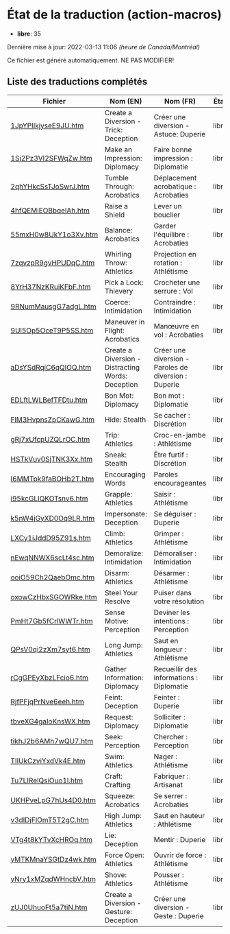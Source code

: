 # État de la traduction (action-macros)

 * **libre**: 35


Dernière mise à jour: 2022-03-13 11:06 *(heure de Canada/Montréal)*

Ce fichier est généré automatiquement. NE PAS MODIFIER!
## Liste des traductions complétés

| Fichier   | Nom (EN)    | Nom (FR)    | État |
|-----------|-------------|-------------|:----:|
|[1JpYPlIkjyseE9JU.htm](action-macros/1JpYPlIkjyseE9JU.htm)|Create a Diversion - Trick: Deception|Créer une diversion - Astuce: Duperie|libre|
|[1Sj2Pz3VI2SFWqZw.htm](action-macros/1Sj2Pz3VI2SFWqZw.htm)|Make an Impression: Diplomacy|Faire bonne impression : Diplomatie|libre|
|[2qhYHkcSsTJoSwrJ.htm](action-macros/2qhYHkcSsTJoSwrJ.htm)|Tumble Through: Acrobatics|Déplacement acrobatique : Acrobaties|libre|
|[4hfQEMiEOBbqelAh.htm](action-macros/4hfQEMiEOBbqelAh.htm)|Raise a Shield|Lever un bouclier|libre|
|[55mxH0w8UkY1o3Xv.htm](action-macros/55mxH0w8UkY1o3Xv.htm)|Balance: Acrobatics|Garder l'équilibre : Acrobaties|libre|
|[7zqvzpR9gvHPUDqC.htm](action-macros/7zqvzpR9gvHPUDqC.htm)|Whirling Throw: Athletics|Projection en rotation : Athlétisme|libre|
|[8YrH37NzKRuiKFbF.htm](action-macros/8YrH37NzKRuiKFbF.htm)|Pick a Lock: Thievery|Crocheter une serrure : Vol|libre|
|[9RNumMausgG7adgL.htm](action-macros/9RNumMausgG7adgL.htm)|Coerce: Intimidation|Contraindre : Intimidation|libre|
|[9Ul5Op5OceT9P5SS.htm](action-macros/9Ul5Op5OceT9P5SS.htm)|Maneuver in Flight: Acrobatics|Manœuvre en vol : Acrobaties|libre|
|[aDsYSdRqiC6qQIOQ.htm](action-macros/aDsYSdRqiC6qQIOQ.htm)|Create a Diversion - Distracting Words: Deception|Créer une diversion - Paroles de diversion : Duperie|libre|
|[EDLftLWLBefTFDtu.htm](action-macros/EDLftLWLBefTFDtu.htm)|Bon Mot: Diplomacy|Bon mot : Diplomatie|libre|
|[FlM3HvpnsZpCKawG.htm](action-macros/FlM3HvpnsZpCKawG.htm)|Hide: Stealth|Se cacher : Discrétion|libre|
|[gRj7xUfcpUZQLrOC.htm](action-macros/gRj7xUfcpUZQLrOC.htm)|Trip: Athletics|Croc-en-jambe : Athlétisme|libre|
|[HSTkVuv0SjTNK3Xx.htm](action-macros/HSTkVuv0SjTNK3Xx.htm)|Sneak: Stealth|Être furtif : Discrétion|libre|
|[I6MMTpk9faBOHb2T.htm](action-macros/I6MMTpk9faBOHb2T.htm)|Encouraging Words|Paroles encourageantes|libre|
|[i95kcGLIQKOTsnv6.htm](action-macros/i95kcGLIQKOTsnv6.htm)|Grapple: Athletics|Saisir : Athlétisme|libre|
|[k5nW4jGyXD0Oq9LR.htm](action-macros/k5nW4jGyXD0Oq9LR.htm)|Impersonate: Deception|Se déguiser : Duperie|libre|
|[LXCy1iJddD95Z91s.htm](action-macros/LXCy1iJddD95Z91s.htm)|Climb: Athletics|Grimper : Athlétisme|libre|
|[nEwqNNWX6scLt4sc.htm](action-macros/nEwqNNWX6scLt4sc.htm)|Demoralize: Intimidation|Démoraliser : Intimidation|libre|
|[ooiO59Ch2QaebOmc.htm](action-macros/ooiO59Ch2QaebOmc.htm)|Disarm: Athletics|Désarmer : Athlétisme|libre|
|[oxowCzHbxSGOWRke.htm](action-macros/oxowCzHbxSGOWRke.htm)|Steel Your Resolve|Puiser dans votre résolution|libre|
|[PmHt7Gb5fCrlWWTr.htm](action-macros/PmHt7Gb5fCrlWWTr.htm)|Sense Motive: Perception|Deviner les intentions : Perception|libre|
|[QPsV0qi2zXm7syt6.htm](action-macros/QPsV0qi2zXm7syt6.htm)|Long Jump: Athletics|Saut en longueur : Athlétisme|libre|
|[rCgGPEyXbzLFcio6.htm](action-macros/rCgGPEyXbzLFcio6.htm)|Gather Information: Diplomacy|Recueillir des informations : Diplomatie|libre|
|[RjfPFjqPrNve6eeh.htm](action-macros/RjfPFjqPrNve6eeh.htm)|Feint: Deception|Feinter : Duperie|libre|
|[tbveXG4gaIoKnsWX.htm](action-macros/tbveXG4gaIoKnsWX.htm)|Request: Diplomacy|Solliciter : Diplomatie|libre|
|[tikhJ2b6AMh7wQU7.htm](action-macros/tikhJ2b6AMh7wQU7.htm)|Seek: Perception|Chercher : Perception|libre|
|[TIlUkCzviYxdVk4E.htm](action-macros/TIlUkCzviYxdVk4E.htm)|Swim: Athletics|Nager : Athlétisme|libre|
|[Tu7LIRelQsiOuo1l.htm](action-macros/Tu7LIRelQsiOuo1l.htm)|Craft: Crafting|Fabriquer : Artisanat|libre|
|[UKHPveLpG7hUs4D0.htm](action-macros/UKHPveLpG7hUs4D0.htm)|Squeeze: Acrobatics|Se serrer : Acrobaties|libre|
|[v3dlDjFlOmT5T2gC.htm](action-macros/v3dlDjFlOmT5T2gC.htm)|High Jump: Athletics|Saut en hauteur : Athlétisme|libre|
|[VTg4t8kYTvXcHROq.htm](action-macros/VTg4t8kYTvXcHROq.htm)|Lie: Deception|Mentir : Duperie|libre|
|[yMTKMnaYSGtDz4wk.htm](action-macros/yMTKMnaYSGtDz4wk.htm)|Force Open: Athletics|Ouvrir de force : Athlétisme|libre|
|[yNry1xMZqdWHncbV.htm](action-macros/yNry1xMZqdWHncbV.htm)|Shove: Athletics|Pousser : Athlétisme|libre|
|[zUJ0UhuoFt5a7tiN.htm](action-macros/zUJ0UhuoFt5a7tiN.htm)|Create a Diversion - Gesture: Deception|Créer une diversion - Geste : Duperie|libre|
